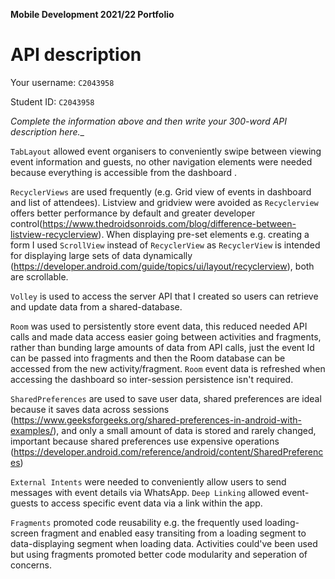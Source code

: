 **Mobile Development 2021/22 Portfolio**
# API description

Your username: `C2043958`

Student ID: `C2043958`

_Complete the information above and then write your 300-word API description here.__

`TabLayout` allowed event organisers to conveniently swipe between viewing event information and guests, no other navigation elements were needed because everything is accessible from the dashboard .

`RecyclerViews` are used frequently (e.g. Grid view of events in dashboard and list of attendees). Listview and gridview were avoided as `Recyclerview` offers better performance by default and greater developer control(https://www.thedroidsonroids.com/blog/difference-between-listview-recyclerview). When displaying pre-set elements e.g. creating a form I used `ScrollView` instead of `RecyclerView` as `RecyclerView` is intended for displaying large sets of data dynamically (https://developer.android.com/guide/topics/ui/layout/recyclerview), both are scrollable.
 
`Volley` is used to access the server API that I created so users can retrieve and update data from a shared-database.     

`Room` was used to persistently store event data, this reduced needed API calls and made data access easier going between activities and fragments, rather than bunding large amounts of data from API calls, just the event Id can be passed into fragments and then the Room database can be accessed from the new activity/fragment. `Room` event data is refreshed when accessing the dashboard so inter-session persistence isn't required.  

`SharedPreferences` are used to save user data, shared preferences are ideal because it saves data across sessions (https://www.geeksforgeeks.org/shared-preferences-in-android-with-examples/), and only a small amount of data is stored and rarely changed, important because shared preferences use expensive operations (https://developer.android.com/reference/android/content/SharedPreferences)

`External Intents` were needed to conveniently allow users to send messages with event details via WhatsApp. `Deep Linking` allowed event-guests to access specific event data via a link within the app.

`Fragments` promoted code reusability e.g. the frequently used loading-screen fragment and enabled easy transiting from a loading segment to data-displaying segment when loading data. Activities could've been used but using fragments promoted better code modularity and seperation of concerns.  




